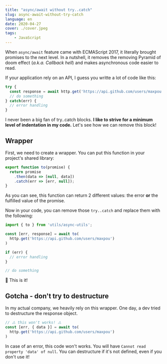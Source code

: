 ```yaml
---
title: "async/await without try..catch"
slug: async-await-without-try-catch
language: en
date: 2020-04-27
cover: ./cover.jpeg
tags: 
    - JavaScript
---
```


When `async/await` feature came with ECMAScript 2017, it literally brought promises to the next level.
In a nutshell, it removes the removing Pyramid of doom effect (*a.k.a. Callback hell*) and makes asynchronous code easier to read.

If your application rely on an API, I guess you writte a lot of code like this:

```js
try {
  const response = await http.get('https://api.github.com/users/maxpou')
  // do something
} catch(err) {
  // error handling
}
```

I never been a big fan of try..catch blocks. **I like to strive for a minimum level of indentation in my code.**
Let's see how we can remove this block!


## Wrapper

First, we need to create a wrapper. You can put this function in your project's shared library:

```js
export function to(promise) {
  return promise
    .then(data => [null, data])
    .catch(err => [err, null]);
}
```

As you can see, this function can return 2 different values: the error **or** the fulfilled value of the promise. 

Now in your code, you can remove those `try..catch` and replace them with the following:

```js
import { to } from 'utils/async-utils';

const [err, response] = await to(
  http.get('https://api.github.com/users/maxpou')
)

if (err) {
  // error handling
}

// do something
```

🎉 This is it!


## Gotcha - don't try to destructure

In my actual company, we heavily rely on this wrapper. One day, a dev tried to destructure the response object.

```js
// ⚠️ this won't works! ⚠️
const [err, { data }] = await to(
  http.get('https://api.github.com/users/maxpou')
)
```

In case of an error, this code won't works. You will have `Cannot read property 'data' of null`. You can destructure if it's not defined, even if you don't use it!
